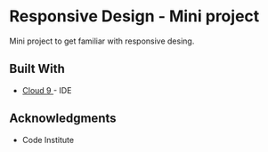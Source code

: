 # Responsive Design - Mini project

Mini project to get familiar with responsive desing.

## Built With

* [Cloud 9 ](https://ide.c9.io/) - IDE

## Acknowledgments

* Code Institute
